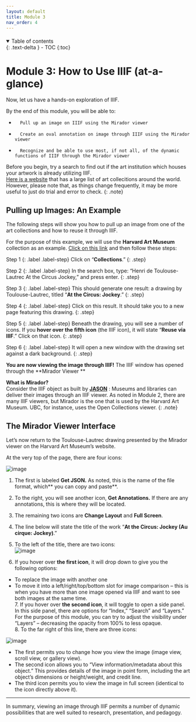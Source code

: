 ```yaml
---
layout: default
title: Module 3
nav_order: 4
---
```


<p style="margin-bottom: 20px"></p>

<details open markdown="block">
  <summary>
    Table of contents
  </summary>
  {: .text-delta }
 - TOC
{:toc}
</details>

# Module 3: How to Use IIIF (at-a-glance)

Now, let us have a hands-on exploration of IIIF.
 
By the end of this module, you will be able to:
*       Pull up an image on IIIF using the Mirador viewer 
*       Create an oval annotation on image through IIIF using the Mirador viewer
*       Recognize and be able to use most, if not all, of the dynamic functions of IIIF through the Mirador viewer

Before you begin, try a search to find out if the art institution which houses your artwork is already utilizing IIIF. <br>
[Here is a website](https://iiif.io/guides/finding_resources/) that has a large list of art collecitions around the world. <br>
However, please note that, as things change frequently, it may be more useful to just do trial and error to check. 
{: .note}

## Pulling up Images: An Example

The following steps will show you how to pull up an image from one of the art collections and how to reuse it through IIIF. 

For the purpose of this example, we will use the **Harvard Art Museum** collection as an example. [Click on this link](https://harvardartmuseums.org) and then follow these steps:
 
Step 1
{: .label .label-step}
Click on “**Collections**.”
{: .step} 

Step 2
{: .label .label-step}
In the search box, type: “Henri de Toulouse-Lautrec At the Circus Jockey,” and press enter.
{: .step}  

Step 3
{: .label .label-step}
This should generate one result: a drawing by Toulouse-Lautrec, titled “**At the Circus: Jockey**.”
{: .step} 

Step 4
{: .label .label-step}
Click on this result. It should take you to a new page featuring this drawing.
{: .step} 

Step 5
{: .label .label-step}
Beneath the drawing, you will see a number of icons. If you **hover over the fifth icon** (the IIIF icon), it will state “**Reuse via IIIF**.” Click on that icon. 
{: .step} 

Step 6
{: .label .label-step}
It will open a new window with the drawing set against a dark background. 
{: .step}

**You are now viewing the image through IIIF!** The IIIF window has opened through the **Mirador Viewer **

**What is Mirador?**<br> Consider the IIIF object as built by [**JASON**][id1] :
Museums and libraries can deliver their images through an IIIF viewer. As noted in Module 2, there are many IIIF viewers, but Mirador is the one that is used by the Harvard Art Museum. UBC, for instance, uses the Open Collections viewer.
{: .note}

[id1]: ## "The name for the file format, or a way to transmit data"

## The Mirador Viewer Interface

Let’s now return to the Toulouse-Lautrec drawing presented by the Mirador viewer on the Harvard Art Museum’s website. 
 
At the very top of the page, there are four icons:

![image](https://github.com/mylovedsystem/IntrotoIIIF/assets/140271862/e085ce42-2813-49c6-8e7c-10a72919e8b2)


1. The first is labeled **Get JSON.** As noted, this is the name of the file format, which** you can copy and paste**.
 
2. To the right, you will see another icon, **Get Annotations.** If there are any annotations, this is where they will be located.
 
3. The remaining two icons are **Change Layout** and **Full Screen**.
 
4. The line below will state the title of the work “**At the Circus: Jockey (Au cirque: Jockey)**.”
 
5. To the left of the title, there are two icons: <br>
![image](https://github.com/mylovedsystem/IntrotoIIIF/assets/140271862/c8997178-2682-4c6d-98c4-d945cadb52e3) <br>
6. If you hover over **the first icon**, it will drop down to give you the following options:

* To replace the image with another one
* To move it into a left/right/top/bottom slot for image comparison – this is when you have more than one image opened via IIIF and want to see both images at the same time. <br> 7. If you hover over **the second icon**, it will toggle to open a side panel. In this side panel, there are options for “Index,” “Search” and “Layers.” For the purpose of this module, you can try to adjust the visibility under “Layers” – decreasing the opacity from 100% to less opaque. <br> 8. To the far right of this line, there are three icons:

![image](https://github.com/mylovedsystem/IntrotoIIIF/assets/140271862/c04f52ef-0a76-4192-91c1-a3fda7b4b53b)
   
* The first permits you to change how you view the image (image view, scroll view, or gallery view).
* The second icon allows you to “View information/metadata about this object.” This provides details of the image in point form, including the art object’s dimensions or height/weight, and credit line.
* The third icon permits you to view the image in full screen (identical to the icon directly above it). 


---

In summary, viewing an image through IIIF permits a number of dynamic possibilities that are well suited to research, presentation, and pedagogy. 

